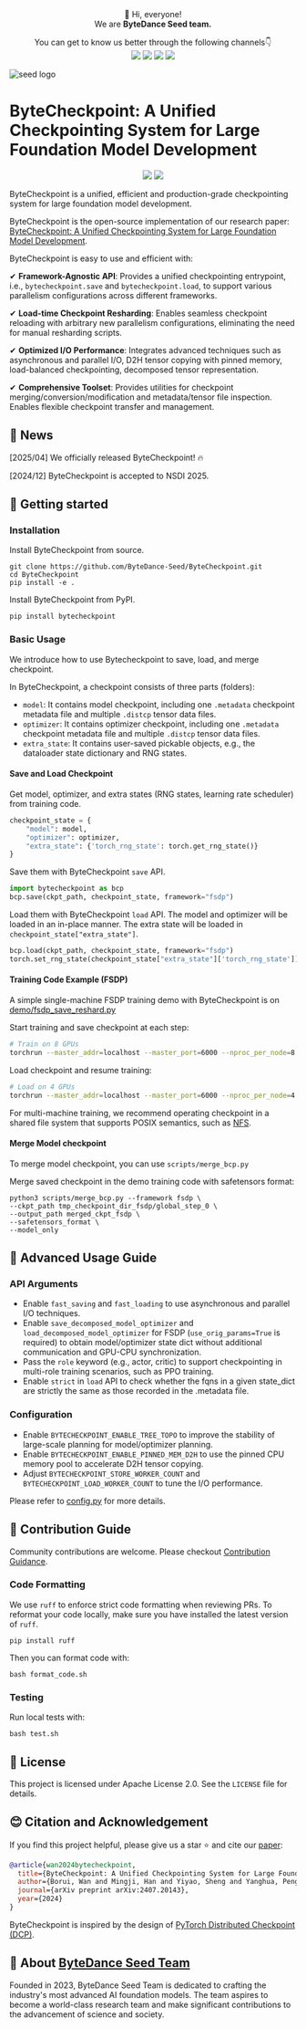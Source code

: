 <div align="center">
 👋 Hi, everyone! 
    <br>
    We are <b>ByteDance Seed team.</b>
</div>

<p align="center">
  You can get to know us better through the following channels👇
  <br>
  <a href="https://team.doubao.com/">
    <img src="https://img.shields.io/badge/Website-%231e37ff?style=for-the-badge&logo=bytedance&logoColor=white"></a>
  <a href="https://github.com/user-attachments/assets/93481cda-a7f3-47f3-b333-fe6b3da86b78">
    <img src="https://img.shields.io/badge/WeChat-07C160?style=for-the-badge&logo=wechat&logoColor=white"></a>
 <a href="https://www.xiaohongshu.com/user/profile/668e7e15000000000303157d?xsec_token=ABl2-aqekpytY6A8TuxjrwnZskU-6BsMRE_ufQQaSAvjc%3D&xsec_source=pc_search">
    <img src="https://img.shields.io/badge/Xiaohongshu-%23FF2442?style=for-the-badge&logo=xiaohongshu&logoColor=white"></a>
  <a href="https://www.zhihu.com/org/dou-bao-da-mo-xing-tuan-dui/">
    <img src="https://img.shields.io/badge/zhihu-%230084FF?style=for-the-badge&logo=zhihu&logoColor=white"></a>
</p>

![seed logo](https://github.com/user-attachments/assets/c42e675e-497c-4508-8bb9-093ad4d1f216)

# ByteCheckpoint: A Unified Checkpointing System for Large Foundation Model Development
<p align="center">
  <a href="https://arxiv.org/pdf/2407.20143">
    <img src="https://img.shields.io/badge/Paper-NSDI-red"></a>
  <a href="LICENSE">
    <img src="https://img.shields.io/badge/License-Apache-blue"></a>
</p>

ByteCheckpoint is a unified, efficient and production-grade checkpointing system for large foundation model development.

ByteCheckpoint is the open-source implementation of our research paper:
[ByteCheckpoint: A Unified Checkpointing System for Large Foundation Model Development](https://arxiv.org/abs/2407.20143).

ByteCheckpoint is easy to use and efficient with:

✔ **Framework-Agnostic API**: Provides a unified checkpointing entrypoint, i.e., `bytecheckpoint.save` and `bytecheckpoint.load`, to support various parallelism configurations across different frameworks.

✔ **Load-time Checkpoint Resharding**: Enables seamless checkpoint reloading with arbitrary new parallelism configurations, eliminating the need for manual resharding scripts.

✔ **Optimized I/O Performance**: Integrates advanced techniques such as asynchronous and parallel I/O, D2H tensor copying with pinned memory, load-balanced checkpointing, decomposed tensor representation.

✔ **Comprehensive Toolset**: Provides utilities for checkpoint merging/conversion/modification and metadata/tensor file inspection. Enables flexible checkpoint transfer and management.

## 📰 News
[2025/04] We officially released ByteCheckpoint! 🔥 

[2024/12] ByteCheckpoint is accepted to NSDI 2025.

## 🚀 Getting started

### Installation

Install ByteCheckpoint from source.
```
git clone https://github.com/ByteDance-Seed/ByteCheckpoint.git
cd ByteCheckpoint
pip install -e .
```

Install ByteCheckpoint from PyPI.
```
pip install bytecheckpoint
```

### Basic Usage

We introduce how to use Bytecheckpoint to save, load, and merge checkpoint.

In ByteCheckpoint, a checkpoint consists of three parts (folders):
- `model`: It contains model checkpoint, including one ``.metadata`` checkpoint metadata file and multiple `.distcp` tensor data files.  
- `optimizer`: It contains optimizer checkpoint, including one ``.metadata`` checkpoint metadata file and multiple `.distcp` tensor data files.   
- `extra_state`: It contains user-saved pickable objects, e.g., the dataloader state dictionary and RNG states.  

#### Save and Load Checkpoint

Get model, optimizer, and extra states (RNG states, learning rate scheduler) from training code.
```python
checkpoint_state = {
    "model": model, 
    "optimizer": optimizer, 
    "extra_state": {'torch_rng_state': torch.get_rng_state()}
}
```
Save them with ByteCheckpoint `save` API.
```python
import bytecheckpoint as bcp
bcp.save(ckpt_path, checkpoint_state, framework="fsdp")
```
Load them with ByteCheckpoint `load` API.
The model and optimizer will be loaded in an in-place manner. 
The extra state will be loaded in `checkpoint_state["extra_state"]`. 
```python
bcp.load(ckpt_path, checkpoint_state, framework="fsdp")
torch.set_rng_state(checkpoint_state["extra_state"]['torch_rng_state'])
```

#### Training Code Example (FSDP)

A simple single-machine FSDP training demo with ByteCheckpoint is on [demo/fsdp_save_reshard.py](demo/fsdp_save_reshard.py)

Start training and save checkpoint at each step:

```bash
# Train on 8 GPUs
torchrun --master_addr=localhost --master_port=6000 --nproc_per_node=8 --nnodes=1 demo/fsdp_save_reshard.py --mode normal
```
Load checkpoint and resume training:
```bash
# Load on 4 GPUs
torchrun --master_addr=localhost --master_port=6000 --nproc_per_node=4 --nnodes=1 demo/fsdp_save_reshard.py --mode resume
```

For multi-machine training, we recommend operating checkpoint in a shared file system that supports POSIX semantics, such as [NFS](https://documentation.ubuntu.com/server/how-to/networking/install-nfs/index.html).

#### Merge Model checkpoint

To merge model checkpoint, you can use `scripts/merge_bcp.py`

Merge saved checkpoint in the demo training code with safetensors format:

```
python3 scripts/merge_bcp.py --framework fsdp \
--ckpt_path tmp_checkpoint_dir_fsdp/global_step_0 \
--output_path merged_ckpt_fsdp \
--safetensors_format \
--model_only
```

## 🔧 Advanced Usage Guide

### API Arguments
- Enable `fast_saving` and `fast_loading` to use asynchronous and parallel I/O techniques.
- Enable `save_decomposed_model_optimizer` and `load_decomposed_model_optimizer` for FSDP (`use_orig_params=True` is required) to obtain model/optimizer state dict without additional communication and GPU-CPU synchronization.
- Pass the `role` keyword (e.g., actor, critic) to support checkpointing in multi-role training scenarios, such as PPO training.
- Enable `strict` in `load` API to check whether the fqns in a given state_dict are strictly the same as those recorded in the .metadata file. 

### Configuration
- Enable `BYTECHECKPOINT_ENABLE_TREE_TOPO` to improve the stability of large-scale planning for model/optimizer planning.
- Enable `BYTECHECKPOINT_ENABLE_PINNED_MEM_D2H` to use the pinned CPU memory pool to accelerate D2H tensor copying.
- Adjust `BYTECHECKPOINT_STORE_WORKER_COUNT` and `BYTECHECKPOINT_LOAD_WORKER_COUNT` to tune the I/O performance.

Please refer to [config.py](bytecheckpoint/config.py) for more details.

## 🤝 Contribution Guide

Community contributions are welcome. Please checkout [Contribution Guidance](CONTRIBUTING.md).

### Code Formatting

We use `ruff` to enforce strict code formatting when reviewing PRs. To reformat your code locally, make sure you have installed the latest version of `ruff`.
```
pip install ruff
```

Then you can format code with:
```
bash format_code.sh
```

### Testing
Run local tests with:
```
bash test.sh
```

## 📄 License
This project is licensed under Apache License 2.0. See the `LICENSE` file for details.

## 😊 Citation and Acknowledgement
If you find this project helpful, please give us a star ⭐ and cite our [paper](https://arxiv.org/pdf/2407.20143):

```bibtex
@article{wan2024bytecheckpoint,
  title={ByteCheckpoint: A Unified Checkpointing System for Large Foundation Model Development},
  author={Borui, Wan and Mingji, Han and Yiyao, Sheng and Yanghua, Peng and Haibin, Lin and Mofan, Zhang and Zhichao, Lai and Menghan, Yu and Junda, Zhang and Zuquan, Song and Xin, Liu and Chuan, Wu},
  journal={arXiv preprint arXiv:2407.20143},
  year={2024}
}
```

ByteCheckpoint is inspired by the design of [PyTorch Distributed Checkpoint (DCP)](https://pytorch.org/docs/stable/distributed.checkpoint.html).

## 🌱 About [ByteDance Seed Team](https://team.doubao.com/)

Founded in 2023, ByteDance Seed Team is dedicated to crafting the industry's most advanced AI foundation models. The team aspires to become a world-class research team and make significant contributions to the advancement of science and society.
